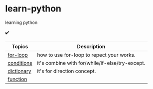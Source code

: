 # learn-python
learning python

:heavy_check_mark:

Topics  |   Description |
---------------------------|---------------------------------------------------------
[for-loop](https://github.com/linth/learn-python/tree/master/for-loop)    | how to use for-loop to repect your works.
[conditions](https://github.com/linth/learn-python/tree/master/conditions)  | it's combine with for/while/if-else/try-except.
[dictionary](https://github.com/linth/learn-python/tree/master/dictionary)  | it's for direction concept.
[function](https://github.com/linth/learn-python/tree/master/function)  |
